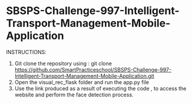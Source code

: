 # SBSPS-Challenge-997-Intelligent-Transport-Management-Mobile-Application

INSTRUCTIONS:
1. Git clone the repository using : git clone https://github.com/SmartPracticeschool/SBSPS-Challenge-997-Intelligent-Transport-Management-Mobile-Application.git
2. Open the visual_rec_flask folder and run the app.py file
3. Use the link produced as a result of executing the code , to access the website and perform the face detection process.
